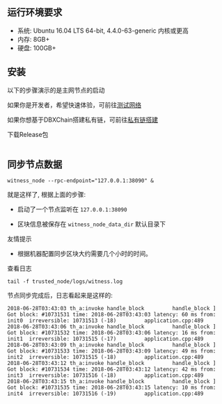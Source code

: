 
## 运行环境要求
* 系统: Ubuntu 16.04 LTS 64-bit, 4.4.0-63-generic 内核或更高
* 内存: 8GB+
* 硬盘: 100GB+

## 安装
以下的步骤演示的是主网节点的启动

如果你是开发者，希望快速体验，可前往[测试网络](testnet/introduction.md) 

如果你想基于DBXChain搭建私有链，可前往[私有链搭建](dbxchain/private-chain.md)

下载Release包

```
```

## 同步节点数据

```
witness_node --rpc-endpoint="127.0.0.1:38090" &
```

就是这样了, 根据上面的步骤:

* 启动了一个节点监听在 `127.0.0.1:38090`

* 区块信息被保存在 `witness_node_data_dir` 默认目录下

友情提示

* 根据机器配置同步区块大约需要几个小时的时间。


查看日志

```
tail -f trusted_node/logs/witness.log
```

节点同步完成后，日志看起来是这样的:

```
2018-06-28T03:43:03 th_a:invoke handle_block         handle_block ] Got block: #10731531 time: 2018-06-28T03:43:03 latency: 60 ms from: init0  irreversible: 10731513 (-18)			application.cpp:489
2018-06-28T03:43:06 th_a:invoke handle_block         handle_block ] Got block: #10731532 time: 2018-06-28T03:43:06 latency: 16 ms from: init1  irreversible: 10731515 (-17)			application.cpp:489
2018-06-28T03:43:09 th_a:invoke handle_block         handle_block ] Got block: #10731533 time: 2018-06-28T03:43:09 latency: 49 ms from: init2  irreversible: 10731515 (-18)			application.cpp:489
2018-06-28T03:43:12 th_a:invoke handle_block         handle_block ] Got block: #10731534 time: 2018-06-28T03:43:12 latency: 42 ms from: init3  irreversible: 10731516 (-18)			application.cpp:489
2018-06-28T03:43:15 th_a:invoke handle_block         handle_block ] Got block: #10731535 time: 2018-06-28T03:43:15 latency: 10 ms from: init4  irreversible: 10731516 (-19)			application.cpp:489
```
